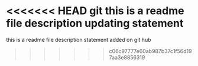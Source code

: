 <<<<<<< HEAD
 git this is a readme file description
 updating statement
=======
this is a readme file description
statement added on git hub
>>>>>>> c06c97777e60ab987b37c1f56d197aa3e8856319
